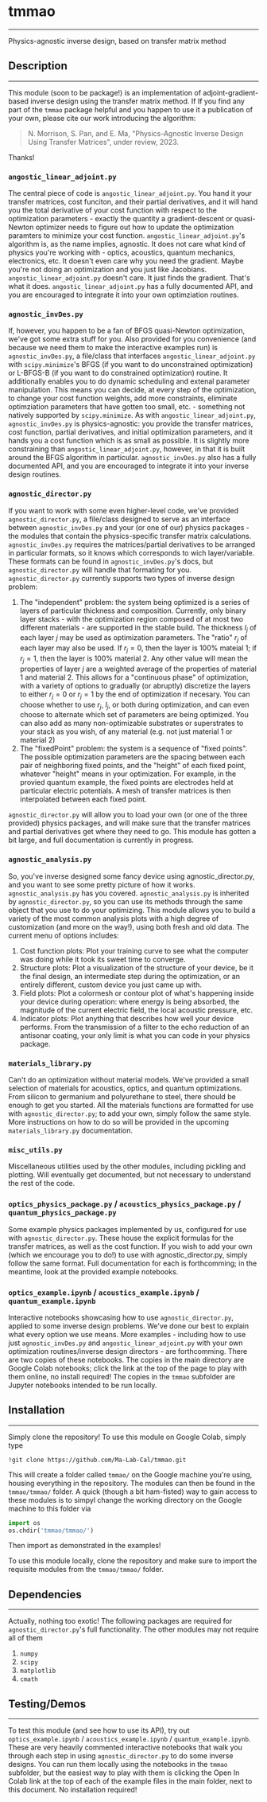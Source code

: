 # tmmao
---
Physics-agnostic inverse design, based on transfer matrix method

## Description
---
This module (soon to be package!) is an implementation of adjoint-gradient-based inverse design using the transfer matrix method. If 
If you find any part of the `tmmao` package helpful and you happen to use it a publication of your own, please cite our work introducing the algorithm:

> N. Morrison, S. Pan, and E. Ma, "Physics-Agnostic Inverse Design Using Transfer Matrices", under review, 2023.

Thanks!

### `angostic_linear_adjoint.py`
The central piece of code is `angostic_linear_adjoint.py`. You hand it your transfer matrices, cost funciton, and their partial derivatives, and it will hand you the total derivative of your cost function with respect to the optimization parameters - exactly the quantity a gradient-descent or quasi-Newton optimizer needs to figure out how to update the optimization paramters to minimize your cost function. `angostic_linear_adjoint.py`'s algorithm is, as the name implies, agnostic. It does not care what kind of physics you're working with - optics, acoustics, quantum mechanics, electronics, etc. It doesn't even care why you need the gradient. Maybe you're not doing an optimization and you just like Jacobians. `angostic_linear_adjoint.py` doesn't care. It just finds the gradient. That's what it does. `angostic_linear_adjoint.py` has a fully documented API, and you are encouraged to integrate it into your own optimziation routines. 

### `agnostic_invDes.py`
If, however, you happen to be a fan of BFGS quasi-Newton optimization, we've got some extra stuff for you. Also provided for you convenience (and because we need them to make the interactive examples run) is `agnostic_invDes.py`, a file/class that interfaces `angostic_linear_adjoint.py` with `scipy.minimize`'s BFGS (if you want to do unconstrained optimization) or L-BFGS-B (if you want to do constrained optimization) routine. It additionally enables you to do dynamic scheduling and extenal parameter manipulation. This means you can decide, at every step of the optimization, to change your cost function weights, add more constraints, eliminate optimziation parameters that have gotten too small, etc. - something not natively supported by `scipy.minimize`. As with `angostic_linear_adjoint.py`, `agnostic_invDes.py` is physics-agnostic: you provide the transfer matrices, cost function, partial derivatives, and initial optimization parameters, and it hands you a cost function which is as small as possible. It is slightly more constraining than `angostic_linear_adjoint.py`, however, in that it is built around the BFGS algorithm in particular. `agnostic_invDes.py` also has a fully documented API, and you are encouraged to integrate it into your inverse design routines. 

### `agnostic_director.py`
If you want to work with some even higher-level code, we've provided `agnostic_director.py`, a file/class designed to serve as an interface between `agnostic_invDes.py` and your (or one of our) physics packages - the modules that contain the physics-specific transfer matrix calculations. `agnostic_invDes.py` requires the matrices/partial derivatives to be arranged in particular formats, so it knows which corresponds to wich layer/variable. These formats can be found in `agnostic_invDes.py`'s docs, but `agnostic_director.py` will handle that formating for you. `agnostic_director.py` currently supports two types of inverse design problem:

1. The "independent" problem: the system being optimized is a series of layers of particular thickness and composition. Currently, only binary layer stacks - with the optimization region composed of at most two different materials - are supported in the stable build. The thickness $l_j$ of each layer $j$ may be used as optimization parameters. The "ratio" $r_j$ of each layer may also be used. If $r_j=0$, then the layer is 100% mateial 1; if $r_j=1$, then the layer is 100% material 2. Any other value will mean the properties of layer $j$ are a weighted average of the properties of material 1 and material 2. This allows for a "continuous phase" of optimization, with a variety of options to gradually (or abruptly) discretize the layers to either $r_j=0$ or $r_j=1$ by the end of optimization if necesary. You can choose whether to use $r_j$, $l_j$, or both during optimization, and can even choose to alternate which set of parameters are being optimized. You can also add as many non-optimizable substrates or superstrates to your stack as you wish, of any material (e.g. not just material 1 or material 2)
2. The "fixedPoint" problem: the system is a sequence of "fixed points". The possible optimization parameters are the spacing between each pair of neighboring fixed points, and the "height" of each fixed point, whatever "height" means in your optimization. For example, in the provied quantum example, the fixed points are electrodes held at particular electric potentials. A mesh of transfer matrices is then interpolated between each fixed point.

`agnostic_director.py` will allow you to load your own (or one of the three provided) physics packages, and will make sure that the transfer matrices and partial derivatives get where they need to go. This module has gotten a bit large, and full documentation is currently in progress.

### `agnostic_analysis.py`
So, you've inverse designed some fancy device using agnostic_director.py, and you want to see some pretty picture of how it works. `agnostic_analysis.py` has you covered. `agnostic_analysis.py` is inherited by `agnostic_director.py`, so you can use its methods through the same object that you use to do your optimizing. This module allows you to build a variety of the most common analysis plots with a high degree of customization (and more on the way!), using both fresh and old data. The current menu of options includes:
1. Cost function plots: Plot your training curve to see what the computer was doing while it took its sweet time to converge.
2. Structure plots: Plot a visualization of the structure of your device, be it the final design, an intermediate step during the optimization, or an entirely different, custom device you just came up with.
3. Field plots: Plot a colormesh or contour plot of what's happening inside your device during operation: where energy is being absorbed, the magnitude of the current electric field, the local acoustic pressure, etc.
4. Indicator plots: Plot anything that describes how well your device performs. From the transmission of a filter to the echo reduction of an antisonar coating, your only limit is what you can code in your physics package.

### `materials_library.py`
Can't do an optimization without material models. We've provided a small selection of materials for acoustics, optics, and quantum optimizations. From silicon to germanium and polyurethane to steel, there should be enough to get you started. All the materials functions are formatted for use with `agnostic_director.py`; to add your own, simply follow the same style. More instructions on how to do so will be provided in the upcoming `materials_library.py` documentation.

### `misc_utils.py`
Miscellaneous utilities used by the other modules, including pickling and plotting. Will eventually get documented, but not necessary to understand the rest of the code.

### `optics_physics_package.py` / `acoustics_physics_package.py` / `quantum_physics_package.py`
Some example physics packages implemented by us, configured for use with `agnostic_director.py`. These house the explicit formulas for the transfer matrices, as well as the cost function. If you wish to add your own (which we encourage you to do!) to use with agnostic_director.py, simply follow the same format. Full documentation for each is forthcomming; in the meantime, look at the provided example notebooks.

### `optics_example.ipynb` / `acoustics_example.ipynb` / `quantum_example.ipynb`
Interactive notebooks showcasing how to use `agnostic_director.py`, applied to some inverse design problems. We've done our best to explain what every option we use means. More examples - including how to use just `agnostic_invDes.py` and `angostic_linear_adjoint.py` with your own optimization routines/inverse design directors - are forthcomming. There are two copies of these notebooks. The copies in the main directory are Google Colab notebooks; click the link at the top of the page to play with them online, no install required! The copies in the `tmmao` subfolder are Jupyter notebooks intended to be run locally.

## Installation
---
Simply clone the repository! To use this module on Google Colab, simply type
```
!git clone https://github.com/Ma-Lab-Cal/tmmao.git
```
This will create a folder called `tmmao/` on the Google machine you're using, housing everything in the repository. The modules can then be found in the `tmmao/tmmao/` folder. A quick (though a bit ham-fisted) way to gain access to these modules is to simpyl change the working directory on the Google machine to this folder via 
```Python
import os
os.chdir('tmmao/tmmao/')
```
Then import as demonstrated in the examples!

To use this module locally, clone the repository and make sure to import the requisite modules from the `tmmao/tmmao/` folder.

## Dependencies
---
Actually, nothing too exotic! The following packages are required for `agnostic_director.py`'s full functionality. The other modules may not require all of them
1. `numpy`
2. `scipy`
3. `matplotlib`
4. `cmath`

## Testing/Demos
---
To test this module (and see how to use its API), try out `optics_example.ipynb` / `acoustics_example.ipynb` / `quantum_example.ipynb`. These are very heavily commented interactive notebooks that walk you through each step in using `agnostic_director.py` to do some inverse designs. You can run them locally using the notebooks in the `tmmao` subfolder, but the easiest way to play with them is clicking the Open In Colab link at the top of each of the example files in the main folder, next to this document. No installation required!

